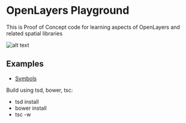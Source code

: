 # OpenLayers Playground

This is Proof of Concept code for learning
aspects of OpenLayers and related spatial libraries

![alt text](https://rawgit.com/ca0v/ol3-lab/master/ux/style-lab.png "ux/style-lab")

## Examples

* [Symbols](https://rawgit.com/ca0v/ol3-lab/master/rawgit.html?run=ux/style-lab)

Build using tsd, bower, tsc:

* tsd install
* bower install
* tsc -w
